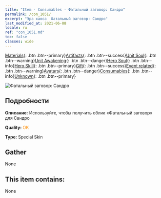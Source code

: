 ```yaml
---
title: "Item - Consumables - Фатальный заговор: Сандро"
permalink: /con_1051/
excerpt: "Эра хаоса  Фатальный заговор: Сандро"
last_modified_at: 2021-06-08
locale: ru
ref: "con_1051.md"
toc: false
classes: wide
---
```

 [Materials](/ItemsRU/){: .btn .btn--primary}[Artifacts](/ItemsRU/Artifacts/){: .btn .btn--success}[Unit Soul](/ItemsRU/UnitSoul/){: .btn .btn--warning}[Unit Awakening](/ItemsRU/UnitAwakening/){: .btn .btn--danger}[Hero Soul](/ItemsRU/HeroSoul/){: .btn .btn--info}[Hero Skill](/ItemsRU/HeroSkill/){: .btn .btn--primary}[Gift](/ItemsRU/Gift/){: .btn .btn--success}[Event related](/ItemsRU/Events/){: .btn .btn--warning}[Avatars](/ItemsRU/Avatars/){: .btn .btn--danger}[Consumables](/ItemsRU/Consumables/){: .btn .btn--info}[Unknown](/ItemsRU/Unknown/){: .btn .btn--primary}

 ![Фатальный заговор: Сандро](/images/h/h_Sandro4.jpg)

## Подробности
 **Описание:** Используйте, чтобы получить облик «Фатальный заговор» для Сандро

 **Quality:** <span style="color: #FF8C00">OK</span>

 **Type:** Special Skin

## Gather

  None

## This item contains:

  None

